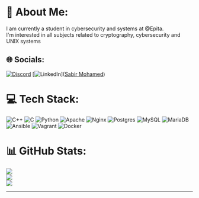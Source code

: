 # 💫 About Me:
I am currently a student in cybersecurity and systems at @Epita.  <br>I'm interested in all subjects related to cryptography, cybersecurity and UNIX systems


## 🌐 Socials:
[![Discord](https://img.shields.io/badge/Discord-%237289DA.svg?logo=discord&logoColor=white)](htttps://discord.gg/Sabir#8429) [![LinkedIn](https://img.shields.io/badge/LinkedIn-%230077B5.svg?logo=linkedin&logoColor=white)]([Sabir Mohamed](https://www.linkedin.com/in/sabir-mohamed-02b487183/)) 

# 💻 Tech Stack:
![C++](https://img.shields.io/badge/c++-%2300599C.svg?style=for-the-badge&logo=c%2B%2B&logoColor=white) ![C](https://img.shields.io/badge/c-%2300599C.svg?style=for-the-badge&logo=c&logoColor=white) ![Python](https://img.shields.io/badge/python-3670A0?style=for-the-badge&logo=python&logoColor=ffdd54) ![Apache](https://img.shields.io/badge/apache-%23D42029.svg?style=for-the-badge&logo=apache&logoColor=white) ![Nginx](https://img.shields.io/badge/nginx-%23009639.svg?style=for-the-badge&logo=nginx&logoColor=white) ![Postgres](https://img.shields.io/badge/postgres-%23316192.svg?style=for-the-badge&logo=postgresql&logoColor=white) ![MySQL](https://img.shields.io/badge/mysql-%2300f.svg?style=for-the-badge&logo=mysql&logoColor=white) ![MariaDB](https://img.shields.io/badge/MariaDB-003545?style=for-the-badge&logo=mariadb&logoColor=white) ![Ansible](https://img.shields.io/badge/ansible-%231A1918.svg?style=for-the-badge&logo=ansible&logoColor=white) ![Vagrant](https://img.shields.io/badge/vagrant-%231563FF.svg?style=for-the-badge&logo=vagrant&logoColor=white) ![Docker](https://img.shields.io/badge/docker-%230db7ed.svg?style=for-the-badge&logo=docker&logoColor=white)
# 📊 GitHub Stats:
![](https://github-readme-stats.vercel.app/api?username=icare-sh&theme=dark&hide_border=false&include_all_commits=true&count_private=true)<br/>
![](https://github-readme-streak-stats.herokuapp.com/?user=icare-sh&theme=dark&hide_border=false)<br/>
![](https://github-readme-stats.vercel.app/api/top-langs/?username=icare-sh&theme=dark&hide_border=false&include_all_commits=true&count_private=true&layout=compact)

---
